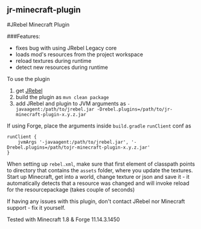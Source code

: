 ## jr-minecraft-plugin
#JRebel Minecraft Plugin

###Features:
* fixes bug with using JRebel Legacy core
* loads mod's resources from the project workspace
* reload textures during runtime
* detect new resources during runtime


To use the plugin

1. get [JRebel](https://zeroturnaround.com/software/jrebel/)
2. build the plugin as `mvn clean package`
3. add JRebel and plugin to JVM arguments as `-javaagent:/path/to/jrebel.jar -Drebel.plugins=/path/to/jr-minecraft-plugin-x.y.z.jar`

If using Forge, place the arguments inside `build.gradle` `runClient` conf as
```
runClient {
    jvmArgs '-javaagent:/path/to/jrebel.jar', '-Drebel.plugins=/path/tojr-minecraft-plugin-x.y.z.jar'
}
```

When setting up `rebel.xml`, make sure that first element of classpath points to directory that contains the `assets` folder, where you update the textures.
Start up Minecraft, get into a world, change texture or json and save it - it automatically detects that a resource was changed and will invoke reload for the resourcepackage (takes couple of seconds)

If having any issues with this plugin, don't contact JRebel nor Minecraft support - fix it yourself.

Tested with Minecraft 1.8 & Forge 11.14.3.1450
